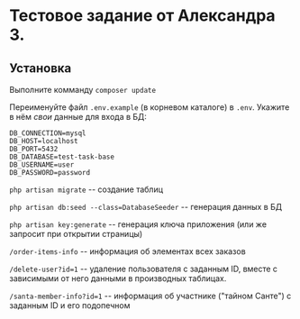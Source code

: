 # Тестовое задание от Александра З.

## Установка

Выполните комманду `composer update`

Переименуйте файл `.env.example` (в корневом каталоге) в `.env`. Укажите в нём *свои* данные для входа в БД:

```
DB_CONNECTION=mysql
DB_HOST=localhost
DB_PORT=5432
DB_DATABASE=test-task-base
DB_USERNAME=user
DB_PASSWORD=password
```

`php artisan migrate` -- создание таблиц

`php artisan db:seed --class=DatabaseSeeder` -- генерация данных в БД

`php artisan key:generate` -- генерация ключа приложения (или же запросит при открытии страницы)

`/order-items-info` -- информация об элементах всех заказов

`/delete-user?id=1` -- удаление пользователя с заданным ID, вместе с зависимыми от него данными в производных таблицах.

`/santa-member-info?id=1` -- информация об участнике ("тайном Санте") с заданным ID и его подопечном
